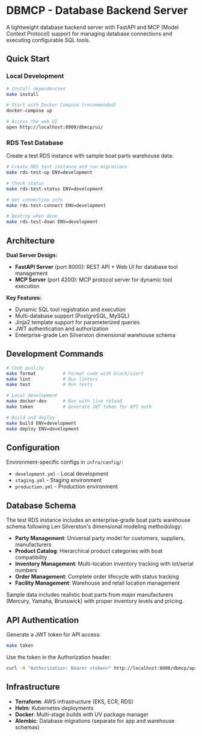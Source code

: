 # DBMCP - Database Backend Server

A lightweight database backend server with FastAPI and MCP (Model Context Protocol) support for managing database connections and executing configurable SQL tools.

## Quick Start

### Local Development
```bash
# Install dependencies
make install

# Start with Docker Compose (recommended)
docker-compose up

# Access the web UI
open http://localhost:8000/dbmcp/ui/
```

### RDS Test Database
Create a test RDS instance with sample boat parts warehouse data:

```bash
# Create RDS test instance and run migrations
make rds-test-up ENV=development

# Check status
make rds-test-status ENV=development

# Get connection info
make rds-test-connect ENV=development

# Destroy when done
make rds-test-down ENV=development
```

## Architecture

**Dual Server Design:**
- **FastAPI Server** (port 8000): REST API + Web UI for database tool management
- **MCP Server** (port 4200): MCP protocol server for dynamic tool execution

**Key Features:**
- Dynamic SQL tool registration and execution
- Multi-database support (PostgreSQL, MySQL)
- Jinja2 template support for parameterized queries
- JWT authentication and authorization
- Enterprise-grade Len Silverston dimensional warehouse schema

## Development Commands

```bash
# Code quality
make format          # Format code with black/isort
make lint            # Run linters
make test            # Run tests

# Local development  
make docker-dev      # Run with live reload
make token           # Generate JWT token for API auth

# Build and deploy
make build ENV=development
make deploy ENV=development
```

## Configuration

Environment-specific configs in `infra/config/`:
- `development.yml` - Local development
- `staging.yml` - Staging environment  
- `production.yml` - Production environment

## Database Schema

The test RDS instance includes an enterprise-grade boat parts warehouse schema following Len Silverston's dimensional modeling methodology:

- **Party Management**: Universal party model for customers, suppliers, manufacturers
- **Product Catalog**: Hierarchical product categories with boat compatibility
- **Inventory Management**: Multi-location inventory tracking with lot/serial numbers
- **Order Management**: Complete order lifecycle with status tracking
- **Facility Management**: Warehouse and retail location management

Sample data includes realistic boat parts from major manufacturers (Mercury, Yamaha, Brunswick) with proper inventory levels and pricing.

## API Authentication

Generate a JWT token for API access:
```bash
make token
```

Use the token in the Authorization header:
```bash
curl -H "Authorization: Bearer <token>" http://localhost:8000/dbmcp/api/...
```

## Infrastructure

- **Terraform**: AWS infrastructure (EKS, ECR, RDS)
- **Helm**: Kubernetes deployments
- **Docker**: Multi-stage builds with UV package manager
- **Alembic**: Database migrations (separate for app and warehouse schemas)